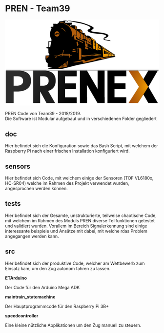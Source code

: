 # PREN - Team39

![PrenexLogo](img/PrenexLogo.png) 

PREN Code von Team39 - 2018/2019.  
Die Software ist Modular aufgebaut und in verschiedenen Folder gegliedert

## doc

Hier befindet sich die Konfiguration sowie das Bash Script, mit welchem der Raspberry Pi nach einer frischen Installation konfiguriert wird.  

## sensors

Hier befindet sich Code, mit welchem einige der Sensoren (TOF VL6180x, HC-SR04) welche im Rahmen des Projekt verwendet wurden, angesprochen werden können.

## tests

Hier befindet sich der Gesamte, unstrukturierte, teilweise chaotische Code, mit welchem im Rahmen des Moduls PREN diverse Teilfunktionen getestet und validiert wurden. Vorallem im Bereich Signalerkennung sind einige interessante beispiele und Ansätze mit dabei, mit welche rdas Problem angegangen werden kann.

## src

Hier befindet sich der produktive Code, welcher am Wettbewerb zum Einsatz kam, um den Zug autonom fahren zu lassen. 

**ETArduino**  

Der Code für den Arduino Mega ADK

**maintrain_statemachine**

Der Hauptprogrammcode für den Raspberry Pi 3B+

**speedcontroller**

Eine kleine nützliche Applikationen um den Zug manuell zu steuern.

